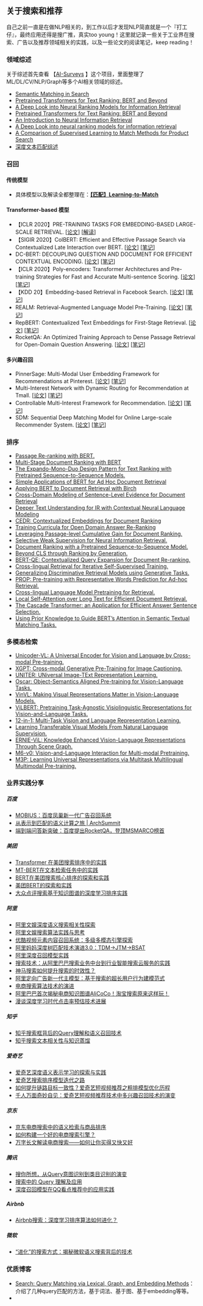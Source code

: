 ## 关于搜索和推荐

自己之前一直是在做NLP相关的，到工作以后才发现NLP简直就是一个『打工仔』，最终应用还得是搜广推，真实too young！这里就记录一些关于工业界在搜索、广告以及推荐领域相关的实践，以及一些论文的阅读笔记，keep reading！

### 领域综述

关于综述首先查看 【[AI-Surveys](https://github.com/KaiyuanGao/AI-Surveys) 】这个项目，里面整理了ML/DL/CV/NLP/Graph等多个AI相关领域的综述。

- [Semantic Matching in Search](http://www.hangli-hl.com/uploads/3/4/4/6/34465961/ml_for_match-step2.pdf)
- [Pretrained Transformers for Text Ranking: BERT and Beyond](https://arxiv.org/pdf/2010.06467.pdf)
- [A Deep Look into Neural Ranking Models for Information Retrieval](https://arxiv.org/pdf/1903.06902.pdf)
- [Pretrained Transformers for Text Ranking: BERT and Beyond](https://arxiv.org/pdf/2010.06467.pdf)
- [An Introduction to Neural Information Retrieval](https://www.microsoft.com/en-us/research/uploads/prod/2017/06/fntir2018-neuralir-mitra.pdf)
- [A Deep Look into neural ranking models for information retrieval](https://arxiv.org/abs/1903.06902) 
- [A Comparison of Supervised Learning to Match Methods for Product Search](https://arxiv.org/abs/2007.10296)
- [深度文本匹配综述](http://cjc.ict.ac.cn/online/onlinepaper/pl-201745181647.pdf)

### 召回

#### 传统模型

- 具体模型以及解读全都整理在：[**【匹配】Learning-to-Match**](https://github.com/KaiyuanGao/NLP-RoadMap/blob/master/docs/4.Natural_Language_Processing/4.4-Text_Matching/[匹配]Learning-to-Match.md)

#### Transformer-based 模型

- 【ICLR 2020】PRE-TRAINING TASKS FOR EMBEDDING-BASED LARGE-SCALE RETRIEVAL.  [[论文](https://arxiv.org/abs/2002.03932)] [[解读]()]
- 【SIGIR 2020】ColBERT: Efficient and Effective Passage Search via Contextualized Late Interaction over BERT. [[论文](https://arxiv.org/abs/2004.12832)] [[笔记](https://github.com/KaiyuanGao/NLP-RoadMap/blob/master/docs/6.Recommend_Search/ColBERT.md)]
- DC-BERT: DECOUPLING QUESTION AND DOCUMENT FOR EFFICIENT CONTEXTUAL ENCODING. [[论文](https://arxiv.org/abs/2002.12591)] [[笔记](https://github.com/KaiyuanGao/NLP-RoadMap/blob/master/docs/6.Recommend_Search/DC-BERT%E7%AC%94%E8%AE%B0.md)]
- 【ICLR 2020】Poly-encoders: Transformer Architectures and Pre-training Strategies for Fast and Accurate Multi-sentence Scoring. [[论文](https://arxiv.org/abs/1905.01969)] [[笔记](https://github.com/KaiyuanGao/NLP-RoadMap/blob/master/docs/6.Recommend_Search/Poly-Encoder笔记.md)]
- 【KDD 20】Embedding-based Retrieval in Facebook Search. [[论文](https://arxiv.org/abs/2006.11632)] [[笔记](https://github.com/KaiyuanGao/NLP-RoadMap/blob/master/docs/6.Recommend_Search/Facebook向量化检索.md)]
- REALM: Retrieval-Augmented Language Model Pre-Training. [[论文](https://arxiv.org/abs/2002.08909)] [[笔记](https://mp.weixin.qq.com/s/6V1HYNPA3qIyKwcQmdRSbw)]
- RepBERT: Contextualized Text Embeddings for First-Stage Retrieval.  [[论文](https://arxiv.org/abs/2006.15498)] [[笔记](https://mp.weixin.qq.com/s/6V1HYNPA3qIyKwcQmdRSbw)]
- RocketQA: An Optimized Training Approach to Dense Passage Retrieval for Open-Domain Question Answering. [[论文](https://arxiv.org/abs/2010.08191)] [[笔记](https://github.com/KaiyuanGao/NLP-RoadMap/blob/master/docs/4.Natural_Language_Processing/4.13-Question_Answering/RocketQA.md)]

#### 多兴趣召回

- PinnerSage: Multi-Modal User Embedding Framework for Recommendations at Pinterest. [[论文](https://arxiv.org/abs/2007.03634)] [[笔记](https://github.com/KaiyuanGao/NLP-RoadMap/blob/master/docs/6.Recommend_Search/PinnerSage.md)]
- Multi-Interest Network with Dynamic Routing for Recommendation at Tmall. [[论文](https://arxiv.org/pdf/1904.08030.pdf)] [[笔记](https://github.com/KaiyuanGao/NLP-RoadMap/blob/master/docs/6.Recommend_Search/MIND.md)]
- Controllable Multi-Interest Framework for Recommendation. [[论文](https://arxiv.org/pdf/1904.08030.pdf)] [[笔记](https://github.com/KaiyuanGao/NLP-RoadMap/blob/master/docs/6.Recommend_Search/ComiRec.md)]
- SDM: Sequential Deep Matching Model for Online Large-scale Recommender System. [[论文](https://arxiv.org/pdf/1904.08030.pdf)] [[笔记]()]

### 排序

- [Passage Re-ranking with BERT.](https://arxiv.org/pdf/1901.04085.pdf)
- [Multi-Stage Document Ranking with BERT](https://arxiv.org/pdf/1910.14424.pdf)
- [The Expando-Mono-Duo Design Pattern for Text Ranking with Pretrained Sequence-to-Sequence Models.](https://arxiv.org/pdf/2101.05667.pdf)
- [Simple Applications of BERT for Ad Hoc Document Retrieval](https://arxiv.org/pdf/1903.10972.pdf)
- [Applying BERT to Document Retrieval with Birch](https://www.aclweb.org/anthology/D19-3004.pdf)
- [Cross-Domain Modeling of Sentence-Level Evidence for Document Retrieval](https://www.aclweb.org/anthology/D19-1352.pdf)
- [Deeper Text Understanding for IR with Contextual Neural Language Modeling](https://arxiv.org/pdf/1905.09217.pdf)
- [CEDR: Contextualized Embeddings for Document Ranking](https://arxiv.org/pdf/1904.07094.pdf)
- [Training Curricula for Open Domain Answer Re-Ranking](https://arxiv.org/pdf/2004.14269.pdf)
- [Leveraging Passage-level Cumulative Gain for Document Ranking.](https://dl.acm.org/doi/pdf/10.1145/3366423.3380305) 
- [Selective Weak Supervision for Neural Information Retrieval.](https://arxiv.org/pdf/2001.10382.pdf) 
- [Document Ranking with a Pretrained Sequence-to-Sequence Model.](https://arxiv.org/pdf/2003.06713.pdf)
- [Beyond CLS through Ranking by Generation.](https://arxiv.org/pdf/2010.03073.pdf) 
- [BERT-QE: Contextualized Query Expansion for Document Re-ranking.](https://arxiv.org/pdf/2009.07258.pdf)
- [Cross-lingual Retrieval for Iterative Self-Supervised Training.](https://arxiv.org/pdf/2006.09526.pdf) 
- [Generalizing Discriminative Retrieval Models using Generative Tasks.](https://github.com/Albert-Ma/awesome-pretrained-models-for-information-retrieval/blob/main)
- [PROP: Pre-training with Representative Words Prediction for Ad-hoc Retrieval.](https://arxiv.org/pdf/2010.10137.pdf)
- [Cross-lingual Language Model Pretraining for Retrieval.](https://github.com/Albert-Ma/awesome-pretrained-models-for-information-retrieval/blob/main) 
- [Local Self-Attention over Long Text for Efficient Document Retrieval.](https://arxiv.org/pdf/2005.04908.pdf)
- [The Cascade Transformer: an Application for Efficient Answer Sentence Selection.](https://arxiv.org/pdf/2005.02534.pdf)
- [Using Prior Knowledge to Guide BERT’s Attention in Semantic Textual Matching Tasks.](https://arxiv.org/pdf/2102.10934.pdf)

### 多模态检索

- [Unicoder-VL: A Universal Encoder for Vision and Language by Cross-modal Pre-training.](https://arxiv.org/pdf/1908.06066.pdf) 
- [XGPT: Cross-modal Generative Pre-Training for Image Captioning.](https://arxiv.org/pdf/2003.01473.pdf) 
- [UNITER: UNiversal Image-TExt Representation Learning.](https://arxiv.org/pdf/1909.11740.pdf) 
- [Oscar: Object-Semantics Aligned Pre-training for Vision-Language Tasks.](https://arxiv.org/pdf/2004.06165.pdf) 
- [VinVL: Making Visual Representations Matter in Vision-Language Models.](https://arxiv.org/pdf/2101.00529.pdf)
- [ViLBERT: Pretraining Task-Agnostic Visiolinguistic Representations for Vision-and-Language Tasks.](https://arxiv.org/pdf/1908.02265.pdf)
- [12-in-1: Multi-Task Vision and Language Representation Learning.](https://arxiv.org/pdf/1912.02315.pdf)
- [Learning Transferable Visual Models From Natural Language Supervision.](https://arxiv.org/pdf/2103.00020.pdf) 
- [ERNIE-ViL: Knowledge Enhanced Vision-Language Representations Through Scene Graph.](https://arxiv.org/pdf/2006.16934.pdf)
- [M6-v0: Vision-and-Language Interaction for Multi-modal Pretraining.](https://arxiv.org/pdf/2003.13198.pdf) 
- [M3P: Learning Universal Representations via Multitask Multilingual Multimodal Pre-training.](https://arxiv.org/pdf/2006.02635.pdf) 

### 业界实践分享 

##### 百度

- [MOBIUS：百度凤巢新一代广告召回系统](https://mp.weixin.qq.com/s/2Vr3jQB4RGi2mbIkMMn1mQ)
- [从表示到匹配的语义计算之旅 | ArchSummit](https://www.infoq.cn/video/S5BEM3wyGS3BzqypJ6kE)
- [端到端问答新突破：百度提出RocketQA，登顶MSMARCO榜首](https://mp.weixin.qq.com/s/Oa0fPy4roOveyMU0BsrRhg)

##### 美团

- [Transformer 在美团搜索排序中的实践](https://mp.weixin.qq.com/s/Oixc46P9rQeiMDjI-0j0cw)
- [MT-BERT在文本检索任务中的实践](https://mp.weixin.qq.com/s/5HZULHPI3-HJypvAMXEOcQ)
- [BERT在美团搜索核心排序的探索和实践](https://mp.weixin.qq.com/s/mFRhp9pJRa9yHwqc98FMbg)
- [美团BERT的探索和实践](https://mp.weixin.qq.com/s/qfluRDWfL40E5Lrp5BdhFw)
- [大众点评搜索基于知识图谱的深度学习排序实践](https://tech.meituan.com/2019/01/17/dianping-search-deeplearning.html)

##### 阿里

- [阿里文娱深度语义搜索相关性探索](https://mp.weixin.qq.com/s/1aNd3dxwjCKUJACSq1uF-Q)
- [阿里文娱搜索算法实践与思考](https://mp.weixin.qq.com/s/7hvYdOTnnw5pDDMx6N66Uw)
- [优酷视频元素内容召回系统：多级多模态引擎探索](https://mp.weixin.qq.com/s/XylR3ZHQ_3b15mfcVqGgfg)
- [阿里妈妈深度树匹配技术演进3.0：TDM->JTM->BSAT](https://mp.weixin.qq.com/s/Nd9vCggZ3RfWLMpZ9JRKdQ)
- [阿里深度召回模型实践](https://mp.weixin.qq.com/s/hek-MglfIA4pSkLLLgKfYw)
- [搜索技术：从阿里巴巴搜索业务中台到行业智能搜索云服务的实践](https://yqh.aliyun.com/live/detail/16105)
- [神马搜索如何提升搜索的时效性？](https://mp.weixin.qq.com/s/WpITPvYmixMHa0ha0MgWVA)
- [阿里定向广告新一代主模型：基于搜索的超长用户行为建模范式](https://mp.weixin.qq.com/s/xK6BQVvrqOh79qEP7gtEyA)
- [电商搜索算法技术的演进](https://mp.weixin.qq.com/s/Nj4kVtn41bTyQ04Suc5A3A)
- [阿里巴巴首次揭秘电商知识图谱AliCoCo！淘宝搜索原来这样玩！](https://mp.weixin.qq.com/s/GnEGHMoGJEBVBhhHljqAzA)
- [漫谈深度学习时代点击率预估技术进展](https://www.infoq.cn/article/xa055tpfrpruy*0ubdcb)

##### 知乎

- [知乎搜索框背后的Query理解和语义召回技术](https://mp.weixin.qq.com/s/4Ns0qbE9d8KZRjFaSUXvRQ)
- [知乎搜索文本相关性与知识蒸馏](https://mp.weixin.qq.com/s/xgCtgEMRZ1VgzRZWjYIjTQ)

##### 爱奇艺

- [爱奇艺深度语义表示学习的探索与实践](https://mp.weixin.qq.com/s/f524bPx0pq7qxXGjpa7WCQ)
- [爱奇艺搜索排序模型迭代之路](https://mp.weixin.qq.com/s/w-aEwku3LnGdIqYxjq123A)
- [如何提升链路目标一致性？爱奇艺短视频推荐之粗排模型优化历程](https://mp.weixin.qq.com/s/LZlskUK4dmOd5fLTZIATnQ)
- [千人万面奇妙自见：爱奇艺短视频推荐技术中多兴趣召回技术的演变](https://zhuanlan.zhihu.com/p/367305286)

##### 京东

- [京东电商搜索中的语义检索与商品排序](https://mp.weixin.qq.com/s/4UBehc0eikVqcsFP7xL_Zw)
- [如何构建一个好的电商搜索引擎？](https://mp.weixin.qq.com/s/CAzafDevfNs0hHUmquds2Q)
- [万字长文解读电商搜索——如何让你买得又快又好](https://mp.weixin.qq.com/s/1hc7G4eBSyk-b8Dv4FsYbg)

##### 腾讯

- [搜你所想，从Query意图识别到类目识别的演变](https://mp.weixin.qq.com/s/s8swIdAPw_VeAWnZTL1riA)
- [搜索中的 Query 理解及应用](https://mp.weixin.qq.com/s/rZMtsbMuyGwcy2KU7mzZhQ)
- [深度召回模型在QQ看点推荐中的应用实践](https://zhuanlan.zhihu.com/p/59354944)

##### Airbnb

- [Airbnb搜索：深度学习排序算法如何进化？](https://mp.weixin.qq.com/s/pAbuPccrZGhF0q0ZBpkL0A)

##### 微软

- [“进化”的搜索方式：揭秘微软语义搜索背后的技术](https://mp.weixin.qq.com/s/5cwn6qI59LakNOwds9VE-w)

### 优质博客

- [Search: Query Matching via Lexical, Graph, and Embedding Methods](https://eugeneyan.com/writing/search-query-matching/)：介绍了几种query匹配的方法，基于词法、基于图、基于embedding等等。
- 

